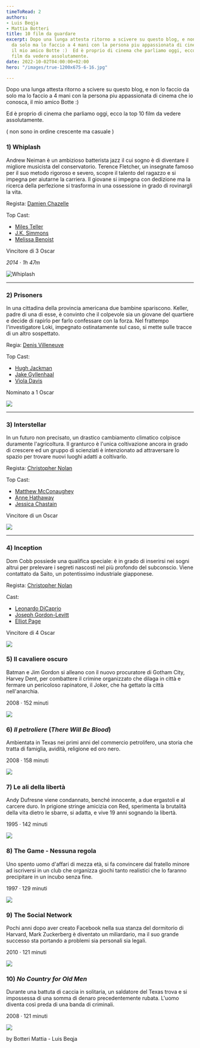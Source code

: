 ```yaml
---
timeToRead: 2
authors:
- Luis Beqja
- Mattia Botteri
title: 10 film da guardare
excerpt: Dopo una lunga attesta ritorno a scivere su questo blog, e non lo faccio
  da solo ma lo faccio a 4 mani con la persona piu appassionata di cinema che io conosca,
  il mio amico Botte :)  Ed è proprio di cinema che parliamo oggi, ecco la top 10
  film da vedere assolutamente.
date: 2022-10-02T04:00:00+02:00
hero: "/images/true-1200x675-6-16.jpg"

---
```

Dopo una lunga attesta ritorno a scivere su questo blog, e non lo faccio da solo ma lo faccio a 4 mani con la persona piu appassionata di cinema che io conosca, il mio amico Botte :)

Ed è proprio di cinema che parliamo oggi, ecco la top 10 film da vedere assolutamente.

( non sono in ordine crescente ma casuale )

### 1) **Whiplash**

Andrew Neiman è un ambizioso batterista jazz il cui sogno è di diventare il migliore musicista del conservatorio. Terence Fletcher, un insegnate famoso per il suo metodo rigoroso e severo, scopre il talento del ragazzo e si impegna per aiutarne la carriera. Il giovane si impegna con dedizione ma la ricerca della perfezione si trasforma in una ossessione in grado di rovinargli la vita.

Regista: [Damien Chazelle](https://www.google.com/search?client=firefox-b-d&sxsrf=ALiCzsZGWOAvoONxnh1zcugTU4_Gt5tV6g:1664810981410&q=Damien+Chazelle&stick=H4sIAAAAAAAAAOPgE-LSz9U3iLcsM8kpUgKzTSuLkirNtcSyk6300zJzcsGEVUpmUWpySX7RIlZ-l8TczNQ8BeeMxKrUnJzUHayMu9iZOBgAeWkVEkwAAAA&sa=X&ved=2ahUKEwiM0KiZsMT6AhVzX_EDHRiQBTQQmxMoAXoECGMQAw)

Top Cast:

* [Miles Teller](https://www.imdb.com/name/nm1886602/?ref_=tt_ov_st)
* [J.K. Simmons](https://www.imdb.com/name/nm0799777/?ref_=tt_ov_st)
* [Melissa Benoist](https://www.imdb.com/name/nm2552034/?ref_=tt_ov_st)

Vincitore di 3 Oscar

_2014 ‧ 1h 47m_

![Whiplash](/images/locandina-1-1.jpg "Whiplash")

***

### 2) Prisoners

In una cittadina della provincia americana due bambine spariscono. Keller, padre di una di esse, è convinto che il colpevole sia un giovane del quartiere e decide di rapirlo per farlo confessare con la forza. Nel frattempo l'investigatore Loki, impegnato ostinatamente sul caso, si mette sulle tracce di un altro sospettato.

Regia: [Denis Villeneuve](https://www.imdb.com/name/nm0898288/?ref_=tt_ov_dr)

Top Cast:

* [Hugh Jackman](https://www.imdb.com/name/nm0413168/?ref_=tt_ov_st)
* [Jake Gyllenhaal](https://www.imdb.com/name/nm0350453/?ref_=tt_ov_st)
* [Viola Davis](https://www.imdb.com/name/nm0205626/?ref_=tt_ov_st)

Nominato a 1 Oscar

![](/images/locandina-2.jpg)

***

### 3) Interstellar

In un futuro non precisato, un drastico cambiamento climatico colpisce duramente l'agricoltura. Il granturco è l'unica coltivazione ancora in grado di crescere ed un gruppo di scienziati è intenzionato ad attraversare lo spazio per trovare nuovi luoghi adatti a coltivarlo.

Regista: [Christopher Nolan](https://www.imdb.com/name/nm0634240/?ref_=tt_ov_dr)

Top Cast:

* [Matthew McConaughey](https://www.imdb.com/name/nm0000190/?ref_=tt_ov_st)
* [Anne Hathaway](https://www.imdb.com/name/nm0004266/?ref_=tt_ov_st)
* [Jessica Chastain](https://www.imdb.com/name/nm1567113/?ref_=tt_ov_st)

Vincitore di un Oscar

![](/images/a1jvqnmi7ul-_sl1500_.jpg)

***

### 4) Inception

Dom Cobb possiede una qualifica speciale: è in grado di inserirsi nei sogni altrui per prelevare i segreti nascosti nel più profondo del subconscio. Viene contattato da Saito, un potentissimo industriale giapponese.

Regista: [Christopher Nolan](https://www.imdb.com/name/nm0634240/?ref_=tt_ov_dr)

Cast:

* [Leonardo DiCaprio](https://www.imdb.com/name/nm0000138/?ref_=tt_ov_st)
* [Joseph Gordon-Levitt](https://www.imdb.com/name/nm0330687/?ref_=tt_ov_st)
* [Elliot Page](https://www.imdb.com/name/nm0680983/?ref_=tt_ov_st)

Vincitore di 4 Oscar

![](/images/47397.webp)

### 5) Il cavaliere oscuro

Batman e Jim Gordon si alleano con il nuovo procuratore di Gotham City, Harvey Dent, per combattere il crimine organizzato che dilaga in città e fermare un pericoloso rapinatore, il Joker, che ha gettato la città nell'anarchia.

2008 ‧ 152 minuti

![](/images/locandina-4.jpg)

### 6) **_Il petroliere_** (_There Will Be Blood_)

Ambientata in Texas nei primi anni del commercio petrolifero, una storia che tratta di famiglia, avidità, religione ed oro nero.

2008 ‧ 158 minuti

![](/images/locandina-5.jpg)

### 7) Le ali della libertà

Andy Dufresne viene condannato, benché innocente, a due ergastoli e al carcere duro. In prigione stringe amicizia con Red, sperimenta la brutalità della vita dietro le sbarre, si adatta, e vive 19 anni sognando la libertà.

1995 ‧ 142 minuti

![](/images/locandina-6.jpg)

### 8) **The Game - Nessuna regola**

Uno spento uomo d'affari di mezza età, si fa convincere dal fratello minore ad iscriversi in un club che organizza giochi tanto realistici che lo faranno precipitare in un incubo senza fine.

1997 ‧ 129 minuti

![](/images/locandina-7.jpg)

### 9) The Social Network

Pochi anni dopo aver creato Facebook nella sua stanza del dormitorio di Harvard, Mark Zuckerberg è diventato un miliardario, ma il suo grande successo sta portando a problemi sia personali sia legali.

2010 ‧ 121 minuti

![](/images/locandina-9.jpg)

### 10) **_No Country for Old Men_**

Durante una battuta di caccia in solitaria, un saldatore del Texas trova e si impossessa di una somma di denaro precedentemente rubata. L'uomo diventa così preda di una banda di criminali.

2008 ‧ 121 minuti

![](/images/mv5bmja5njk3mjm4ov5bml5banbnxkftztcwmtc5mte1mq-_v1_.jpg)

by Botteri Mattia - Luis Beqja